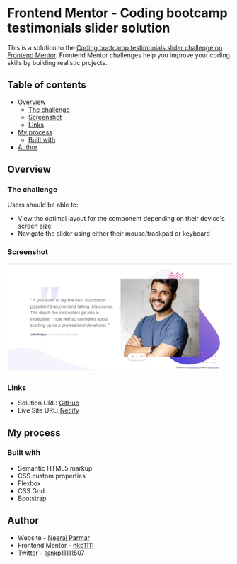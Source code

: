 # Frontend Mentor - Coding bootcamp testimonials slider solution

This is a solution to the [Coding bootcamp testimonials slider challenge on Frontend Mentor](https://www.frontendmentor.io/challenges/coding-bootcamp-testimonials-slider-4FNyLA8JL). Frontend Mentor challenges help you improve your coding skills by building realistic projects.

## Table of contents

- [Overview](#overview)
  - [The challenge](#the-challenge)
  - [Screenshot](#screenshot)
  - [Links](#links)
- [My process](#my-process)
  - [Built with](#built-with)
- [Author](#author)

## Overview

### The challenge

Users should be able to:

- View the optimal layout for the component depending on their device's screen size
- Navigate the slider using either their mouse/trackpad or keyboard

### Screenshot

![image](./images/Screenshot_20230226_020254.png)

### Links

- Solution URL: [GitHub](https://github.com/nkp1111/frontend-mentor-challenges/tree/main/coding-bootcamp-testimonials-slider-master)
- Live Site URL: [Netlify](https://nkp1111-coding-bootcamp-testinomial.netlify.app/)

## My process

### Built with

- Semantic HTML5 markup
- CSS custom properties
- Flexbox
- CSS Grid
- Bootstrap

## Author

- Website - [Neeraj Parmar](https://www.your-site.com)
- Frontend Mentor - [nkp1111](https://www.frontendmentor.io/profile/nkp1111)
- Twitter - [@nkp11111507](https://twitter.com/home)
